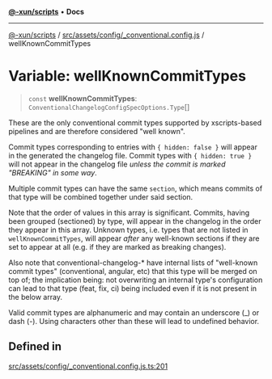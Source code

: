 [**@-xun/scripts**](../../../../../README.md) • **Docs**

***

[@-xun/scripts](../../../../../README.md) / [src/assets/config/\_conventional.config.js](../README.md) / wellKnownCommitTypes

# Variable: wellKnownCommitTypes

> `const` **wellKnownCommitTypes**: `ConventionalChangelogConfigSpecOptions.Type`[]

These are the only conventional commit types supported by xscripts-based
pipelines and are therefore considered "well known".

Commit types corresponding to entries with `{ hidden: false }` will appear in
the generated the changelog file. Commit types with `{ hidden: true }` will
not appear in the changelog file _unless the commit is marked "BREAKING" in
some way_.

Multiple commit types can have the same `section`, which means commits of
that type will be combined together under said section.

Note that the order of values in this array is significant. Commits, having
been grouped (sectioned) by type, will appear in the changelog in the order
they appear in this array. Unknown types, i.e. types that are not listed in
`wellKnownCommitTypes`, will appear _after_ any well-known sections if they
are set to appear at all (e.g. if they are marked as breaking changes).

Also note that conventional-changelog-* have internal lists of "well-known
commit types" (conventional, angular, etc) that this type will be merged on
top of; the implication being: not overwriting an internal type's
configuration can lead to that type (feat, fix, ci) being included even if it
is not present in the below array.

Valid commit types are alphanumeric and may contain an underscore (_) or dash
(-). Using characters other than these will lead to undefined behavior.

## Defined in

[src/assets/config/\_conventional.config.js.ts:201](https://github.com/Xunnamius/xscripts/blob/ea7b98342d9aa37d18f7398603d7c15f580a5312/src/assets/config/_conventional.config.js.ts#L201)
